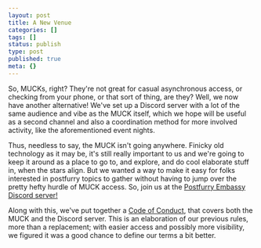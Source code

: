 ```yaml
---
layout: post
title: A New Venue
categories: []
tags: []
status: publish
type: post
published: true
meta: {}
---
```


So, MUCKs, right? They're not great for casual asynchronous access, or checking from your phone, or that sort of thing, are they? Well, we now have another alternative! We've set up a Discord server with a lot of the same audience and vibe as the MUCK itself, which we hope will be useful as a second channel and also a coordination method for more involved activity, like the aforementioned event nights.

Thus, needless to say, the MUCK isn't going anywhere. Finicky old technology as it may be, it's still really important to us and we're going to keep it around as a place to go to, and explore, and do cool elaborate stuff in, when the stars align. But we wanted a way to make it easy for folks interested in postfurry topics to gather without having to jump over the pretty hefty hurdle of MUCK access. So, join us at the
[Postfurry Embassy Discord server!](https://discord.gg/Sc8cQsN)

Along with this, we've put together a [Code of Conduct](/conduct), that covers both the MUCK and the Discord server. This is an elaboration of our previous rules, more than a replacement; with easier access and possibly more visibility, we figured it was a good chance to define our terms a bit better. 
